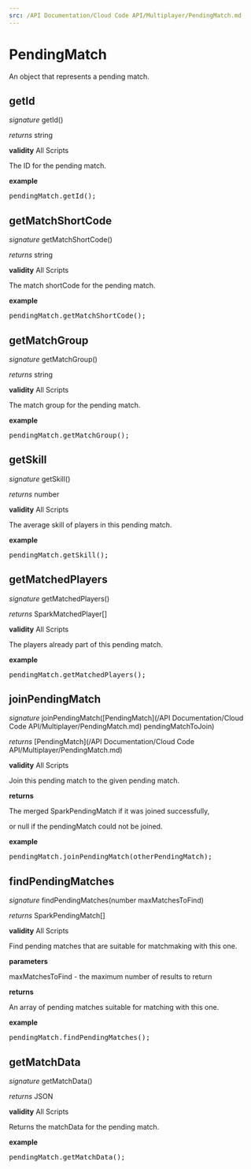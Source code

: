 ```yaml
---
src: /API Documentation/Cloud Code API/Multiplayer/PendingMatch.md
---
```


# PendingMatch

An object that represents a pending match.



## getId

_signature_ getId()</p>

_returns_ string</p>

<b>validity</b> All Scripts

The ID for the pending match.

<b>example</b>

<pre rel="highlighter" code-brush="js" contenteditable="false">pendingMatch.getId();</pre>


## getMatchShortCode

_signature_ getMatchShortCode()</p>

_returns_ string</p>

<b>validity</b> All Scripts

The match shortCode for the pending match.

<b>example</b>

<pre rel="highlighter" code-brush="js" contenteditable="false">pendingMatch.getMatchShortCode();</pre>


## getMatchGroup

_signature_ getMatchGroup()</p>

_returns_ string</p>

<b>validity</b> All Scripts

The match group for the pending match.

<b>example</b>

<pre rel="highlighter" code-brush="js" contenteditable="false">pendingMatch.getMatchGroup();</pre>


## getSkill

_signature_ getSkill()</p>

_returns_ number</p>

<b>validity</b> All Scripts

The average skill of players in this pending match.

<b>example</b>

<pre rel="highlighter" code-brush="js" contenteditable="false">pendingMatch.getSkill();</pre>


## getMatchedPlayers

_signature_ getMatchedPlayers()</p>

_returns_ SparkMatchedPlayer[]</p>

<b>validity</b> All Scripts

The players already part of this pending match.

<b>example</b>

<pre rel="highlighter" code-brush="js" contenteditable="false">pendingMatch.getMatchedPlayers();</pre>


## joinPendingMatch

_signature_ joinPendingMatch([PendingMatch](/API Documentation/Cloud Code API/Multiplayer/PendingMatch.md) pendingMatchToJoin)</p>

_returns_ [PendingMatch](/API Documentation/Cloud Code API/Multiplayer/PendingMatch.md)</p>

<b>validity</b> All Scripts

Join this pending match to the given pending match.

<b>returns</b>

The merged SparkPendingMatch if it was joined successfully,

or null if the pendingMatch could not be joined.

<b>example</b>

<pre rel="highlighter" code-brush="js" contenteditable="false">pendingMatch.joinPendingMatch(otherPendingMatch);</pre>


## findPendingMatches

_signature_ findPendingMatches(number maxMatchesToFind)</p>

_returns_ SparkPendingMatch[]</p>

<b>validity</b> All Scripts

Find pending matches that are suitable for matchmaking with this one.

<b>parameters</b>

maxMatchesToFind - the maximum number of results to return

<b>returns</b>

An array of pending matches suitable for matching with this one.

<b>example</b>

<pre rel="highlighter" code-brush="js" contenteditable="false">pendingMatch.findPendingMatches();</pre>


## getMatchData

_signature_ getMatchData()</p>

_returns_ JSON</p>

<b>validity</b> All Scripts

Returns the matchData for the pending match.

<b>example</b>

<pre rel="highlighter" code-brush="js" contenteditable="false">pendingMatch.getMatchData();</pre>


